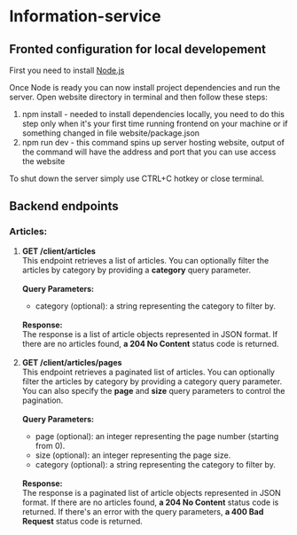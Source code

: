 # Information-service

## Fronted configuration for local developement

First you need to install [Node.js](https://nodejs.org/en)

Once Node is ready you can now install project dependencies and run the server. Open website directory in terminal and then follow these steps:  
1. npm install - needed to install dependencies locally, you need to do this step only when it's your first time running frontend on your machine or if something changed in file website/package.json
2. npm run dev - this command spins up server hosting website, output of the command will have the address and port that you can use access the website

To shut down the server simply use CTRL+C hotkey or close terminal.

## Backend endpoints
### Articles:
<ol>
    <li><b>GET /client/articles</b></li>
        This endpoint retrieves a list of articles. You can optionally filter the articles by category by providing a <b>category</b> query parameter.
    <br><br>
    <b>Query Parameters:</b>
    <br>
    <ul>
        <li>category (optional): a string representing the category to filter by.</li>
    </ul>
    <br>
    <b>Response:</b>
    <br>
    The response is a list of article objects represented in JSON format.
    If there are no articles found, <b>a 204 No Content</b> status code is returned.
    <br><br>
    <li><b>GET /client/articles/pages</b></li>
        This endpoint retrieves a paginated list of articles. You can optionally filter the articles by category by providing a category query
        parameter. You can also specify the <b>page</b> and <b>size</b> query parameters
        to control the pagination.
    <br><br>
    <b>Query Parameters:</b>
    <br>
    <ul>
        <li>page (optional): an integer representing the page number (starting from 0).</li>
        <li>size (optional): an integer representing the page size.</li>
        <li>category (optional): a string representing the category to filter by.</li>
    </ul>
    <br>
    <b>Response:</b>
    <br>
    The response is a paginated list of article objects represented in JSON format.
    If there are no articles found, <b>a 204 No Content</b> status code is returned.
    If there's an error with the query parameters, <b>a 400 Bad Request</b> status code is returned.
    <br><br>
</ol>